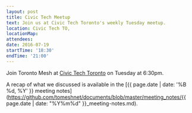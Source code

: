 ```yaml
---
layout: post
title: Civic Tech Meetup
text: Join us at Civic Tech Toronto's weekly Tuesday meetup.
location: Civic Tech TO,
locationMap:
attendees:
date: 2016-07-19
startTime: '18:30'
endTime: '21:00'
---
```


Join Toronto Mesh at [Civic Tech Toronto](http://civictech.ca) on Tuesday at 6:30pm.

A recap of what we discussed is available in the [{{ page.date | date: '%B %d, %Y' }} meeting notes](https://github.com/tomeshnet/documents/blob/master/meeting_notes/{{ page.date | date: "%Y%m%d" }}_meeting-notes.md).
